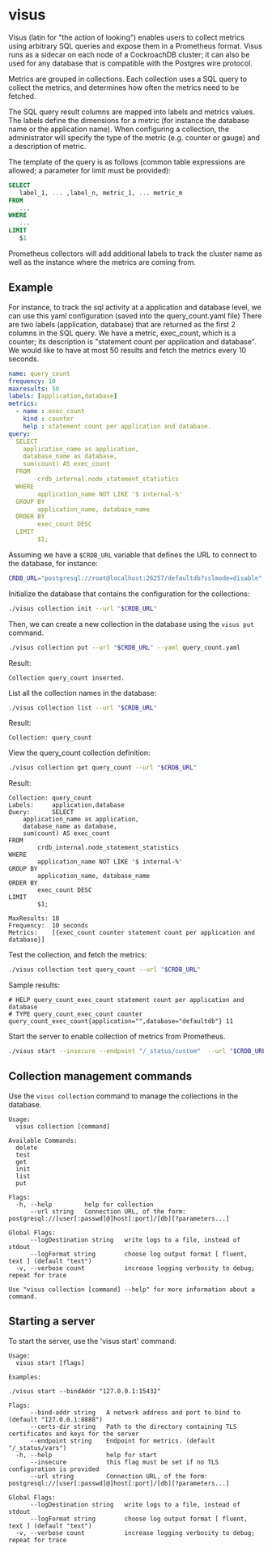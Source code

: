 # visus
Visus (latin for "the action of looking") enables users to collect metrics using arbitrary SQL queries and expose them in a Prometheus format.
Visus runs as a sidecar on each node of a CockroachDB cluster;
it can also be used for any database that is compatible with the Postgres wire protocol.

Metrics are grouped in collections. Each collection uses a SQL query to collect the metrics, and determines how often the metrics need to be fetched.

The SQL query result columns are mapped into labels and metrics values.
The labels define the dimensions for a metric (for instance the database name or the application name).
When configuring a collection, the administrator will specify the type of the metric (e.g. counter or gauge) and a description of metric.

The template of the query is as follows (common table expressions are allowed; a parameter for limit must be provided):

```sql
SELECT 
   label_1, ... ,label_n, metric_1, ... metric_m  
FROM 
   ... 
WHERE 
   ... 
LIMIT 
   $1
```

Prometheus collectors will add additional labels to track the cluster name as well as the instance where the metrics are coming from.
## Example
For instance, to track the sql activity at a application and database level, we can use this yaml configuration (saved into the query_count.yaml file)
There are two labels (application, database) that are returned as the first 2 columns in the SQL query.
We have a metric, exec_count, which is a counter; its description is "statement count per application and database".
We would like to have at most 50 results and fetch the metrics every 10 seconds.

```yaml
name: query_count
frequency: 10
maxresults: 50
labels: [application,database]
metrics:
  - name : exec_count
    kind : counter
    help : statement count per application and database.
query:    
  SELECT
    application_name as application,
    database_name as database,
    sum(count) AS exec_count
  FROM
        crdb_internal.node_statement_statistics
  WHERE
        application_name NOT LIKE '$ internal-%'
  GROUP BY
        application_name, database_name
  ORDER BY
        exec_count DESC
  LIMIT
        $1;
```

Assuming we have a `$CRDB_URL` variable that defines the URL to connect to the database, for instance:

```bash
CRDB_URL="postgresql://root@localhost:26257/defaultdb?sslmode=disable"
```
Initialize the database that contains the configuration for the collections:

```bash
./visus collection init --url "$CRDB_URL" 
```

Then, we can create a new collection in the database using the `visus put` command. 

```bash
./visus collection put --url "$CRDB_URL" --yaml query_count.yaml 
```

Result:

```text
Collection query_count inserted.                            
```

List all the collection names in the database:

```bash
./visus collection list --url "$CRDB_URL"
```

Result:

```text
Collection: query_count
```

View the query_count collection definition:

```bash
./visus collection get query_count --url "$CRDB_URL"
```

Result:

```text
Collection: query_count
Labels:     application,database
Query:      SELECT
    application_name as application,
    database_name as database,
    sum(count) AS exec_count
FROM
        crdb_internal.node_statement_statistics
WHERE
        application_name NOT LIKE '$ internal-%'
GROUP BY
        application_name, database_name
ORDER BY
        exec_count DESC
LIMIT
        $1;

MaxResults: 10
Frequency:  10 seconds
Metrics:    [{exec_count counter statement count per application and database}]
```

Test the collection, and fetch the metrics:

```bash
./visus collection test query_count --url "$CRDB_URL"
```

Sample results:

```text
# HELP query_count_exec_count statement count per application and database
# TYPE query_count_exec_count counter
query_count_exec_count{application="",database="defaultdb"} 11
```

Start the server to enable collection of metrics from Prometheus.

```bash
./visus start --insecure --endpoint "/_status/custom"  --url "$CRDB_URL" 
```

## Collection management commands

Use the `visus collection` command to manage the collections in the database.

```text
Usage:
  visus collection [command]

Available Commands:
  delete
  test
  get
  init
  list
  put 

Flags:
  -h, --help         help for collection
      --url string   Connection URL, of the form: postgresql://[user[:passwd]@]host[:port]/[db][?parameters...]

Global Flags:
      --logDestination string   write logs to a file, instead of stdout
      --logFormat string        choose log output format [ fluent, text ] (default "text")
  -v, --verbose count           increase logging verbosity to debug; repeat for trace

Use "visus collection [command] --help" for more information about a command.
  ```

## Starting a server
To start the server, use the 'visus start' command:
```
Usage:
  visus start [flags]

Examples:

./visus start --bindAddr "127.0.0.1:15432" 

Flags:
      --bind-addr string   A network address and port to bind to (default "127.0.0.1:8888")
      --certs-dir string   Path to the directory containing TLS certificates and keys for the server
      --endpoint string    Endpoint for metrics. (default "/_status/vars")
  -h, --help               help for start
      --insecure           this flag must be set if no TLS configuration is provided
      --url string         Connection URL, of the form: postgresql://[user[:passwd]@]host[:port]/[db][?parameters...]

Global Flags:
      --logDestination string   write logs to a file, instead of stdout
      --logFormat string        choose log output format [ fluent, text ] (default "text")
  -v, --verbose count           increase logging verbosity to debug; repeat for trace
``` 
